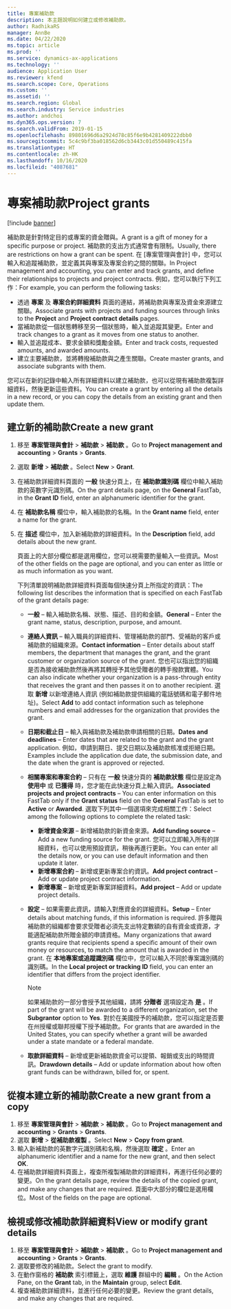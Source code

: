 ```yaml
---
title: 專案補助款
description: 本主題說明如何建立或修改補助款。
author: RadhikaRS
manager: AnnBe
ms.date: 04/22/2020
ms.topic: article
ms.prod: ''
ms.service: dynamics-ax-applications
ms.technology: ''
audience: Application User
ms.reviewer: kfend
ms.search.scope: Core, Operations
ms.custom: ''
ms.assetid: ''
ms.search.region: Global
ms.search.industry: Service industries
ms.author: andchoi
ms.dyn365.ops.version: 7
ms.search.validFrom: 2019-01-15
ms.openlocfilehash: 89801696d6a2924d78c85f6e9b4281409222dbb0
ms.sourcegitcommit: 5c4c9bf3ba018562d6cb3443c01d550489c415fa
ms.translationtype: HT
ms.contentlocale: zh-HK
ms.lasthandoff: 10/16/2020
ms.locfileid: "4087681"
---
```

# <a name="project-grants"></a><span data-ttu-id="011a5-103">專案補助款</span><span class="sxs-lookup"><span data-stu-id="011a5-103">Project grants</span></span>

[!include [banner](../includes/banner.md)]

<span data-ttu-id="011a5-104">補助款是針對特定目的或專案的資金贈與。</span><span class="sxs-lookup"><span data-stu-id="011a5-104">A grant is a gift of money for a specific purpose or project.</span></span> <span data-ttu-id="011a5-105">補助款的支出方式通常會有限制。</span><span class="sxs-lookup"><span data-stu-id="011a5-105">Usually, there are restrictions on how a grant can be spent.</span></span> <span data-ttu-id="011a5-106">在 [專案管理與會計] 中，您可以輸入和追蹤補助款，並定義其與專案及專案合約之間的關聯。</span><span class="sxs-lookup"><span data-stu-id="011a5-106">In Project management and accounting, you can enter and track grants, and define their relationships to projects and project contracts.</span></span> <span data-ttu-id="011a5-107">例如，您可以執行下列工作：</span><span class="sxs-lookup"><span data-stu-id="011a5-107">For example, you can perform the following tasks:</span></span>

- <span data-ttu-id="011a5-108">透過 **專案** 及 **專案合約詳細資料** 頁面的連結，將補助款與專案及資金來源建立關聯。</span><span class="sxs-lookup"><span data-stu-id="011a5-108">Associate grants with projects and funding sources through links to the **Project** and **Project contract details** pages.</span></span>
- <span data-ttu-id="011a5-109">當補助款從一個狀態轉移至另一個狀態時，輸入並追蹤其變更。</span><span class="sxs-lookup"><span data-stu-id="011a5-109">Enter and track changes to a grant as it moves from one status to another.</span></span>
- <span data-ttu-id="011a5-110">輸入並追蹤成本、要求金額和獎勵金額。</span><span class="sxs-lookup"><span data-stu-id="011a5-110">Enter and track costs, requested amounts, and awarded amounts.</span></span>
- <span data-ttu-id="011a5-111">建立主要補助款，並將轉撥補助款與之產生關聯。</span><span class="sxs-lookup"><span data-stu-id="011a5-111">Create master grants, and associate subgrants with them.</span></span>

<span data-ttu-id="011a5-112">您可以在新的記錄中輸入所有詳細資料以建立補助款，也可以從現有補助款複製詳細資料，然後更新這些資料。</span><span class="sxs-lookup"><span data-stu-id="011a5-112">You can create a grant by entering all the details in a new record, or you can copy the details from an existing grant and then update them.</span></span>

## <a name="create-a-new-grant"></a><span data-ttu-id="011a5-113">建立新的補助款</span><span class="sxs-lookup"><span data-stu-id="011a5-113">Create a new grant</span></span>

1. <span data-ttu-id="011a5-114">移至 **專案管理與會計** \> **補助款** \> **補助款** 。</span><span class="sxs-lookup"><span data-stu-id="011a5-114">Go to **Project management and accounting** \> **Grants** \> **Grants**.</span></span>
2. <span data-ttu-id="011a5-115">選取 **新增** \> **補助款** 。</span><span class="sxs-lookup"><span data-stu-id="011a5-115">Select **New** \> **Grant**.</span></span>
3. <span data-ttu-id="011a5-116">在補助款詳細資料頁面的 **一般** 快速分頁上，在 **補助款識別碼** 欄位中輸入補助款的英數字元識別碼。</span><span class="sxs-lookup"><span data-stu-id="011a5-116">On the grant details page, on the **General** FastTab, in the **Grant ID** field, enter an alphanumeric identifier for the grant.</span></span>
4. <span data-ttu-id="011a5-117">在 **補助款名稱** 欄位中，輸入補助款的名稱。</span><span class="sxs-lookup"><span data-stu-id="011a5-117">In the **Grant name** field, enter a name for the grant.</span></span>
5. <span data-ttu-id="011a5-118">在 **描述** 欄位中，加入新補助款的詳細資料。</span><span class="sxs-lookup"><span data-stu-id="011a5-118">In the **Description** field, add details about the new grant.</span></span>

    <span data-ttu-id="011a5-119">頁面上的大部分欄位都是選用欄位，您可以視需要酌量輸入一些資訊。</span><span class="sxs-lookup"><span data-stu-id="011a5-119">Most of the other fields on the page are optional, and you can enter as little or as much information as you want.</span></span>

    <span data-ttu-id="011a5-120">下列清單說明補助款詳細資料頁面每個快速分頁上所指定的資訊：</span><span class="sxs-lookup"><span data-stu-id="011a5-120">The following list describes the information that is specified on each FastTab of the grant details page:</span></span>

    - <span data-ttu-id="011a5-121">**一般** – 輸入補助款名稱、狀態、描述、目的和金額。</span><span class="sxs-lookup"><span data-stu-id="011a5-121">**General** – Enter the grant name, status, description, purpose, and amount.</span></span>
    - <span data-ttu-id="011a5-122">**連絡人資訊** – 輸入職員的詳細資料、管理補助款的部門、受補助的客戶或補助款的組織來源。</span><span class="sxs-lookup"><span data-stu-id="011a5-122">**Contact information** – Enter details about staff members, the department that manages the grant, and the grant customer or organization source of the grant.</span></span> <span data-ttu-id="011a5-123">您也可以指出您的組織是否為接收補助款然後再將其轉授予其他受贈者的轉手撥款實體。</span><span class="sxs-lookup"><span data-stu-id="011a5-123">You can also indicate whether your organization is a pass-through entity that receives the grant and then passes it on to another recipient.</span></span> <span data-ttu-id="011a5-124">選取 **新增** 以新增連絡人資訊 (例如補助款提供組織的電話號碼和電子郵件地址)。</span><span class="sxs-lookup"><span data-stu-id="011a5-124">Select **Add** to add contact information such as telephone numbers and email addresses for the organization that provides the grant.</span></span>
    - <span data-ttu-id="011a5-125">**日期和截止日** – 輸入與補助款及補助款申請相關的日期。</span><span class="sxs-lookup"><span data-stu-id="011a5-125">**Dates and deadlines** – Enter dates that are related to the grant and the grant application.</span></span> <span data-ttu-id="011a5-126">例如，申請到期日、提交日期以及補助款核准或拒絕日期。</span><span class="sxs-lookup"><span data-stu-id="011a5-126">Examples include the application due date, the submission date, and the date when the grant is approved or rejected.</span></span>
    - <span data-ttu-id="011a5-127">**相關專案和專案合約** – 只有在 **一般** 快速分頁的 **補助款狀態** 欄位是設定為 **使用中** 或 **已獲得** 時，您才能在此快速分頁上輸入資訊。</span><span class="sxs-lookup"><span data-stu-id="011a5-127">**Associated projects and project contracts** – You can enter information on this FastTab only if the **Grant status** field on the **General** FastTab is set to **Active** or **Awarded**.</span></span> <span data-ttu-id="011a5-128">選取下列其中一個選項來完成相關工作：</span><span class="sxs-lookup"><span data-stu-id="011a5-128">Select among the following options to complete the related task:</span></span>

        - <span data-ttu-id="011a5-129">**新增資金來源** – 新增補助款的新資金來源。</span><span class="sxs-lookup"><span data-stu-id="011a5-129">**Add funding source** – Add a new funding source for the grant.</span></span> <span data-ttu-id="011a5-130">您可以立即輸入所有的詳細資料，也可以使用預設資訊，稍後再進行更新。</span><span class="sxs-lookup"><span data-stu-id="011a5-130">You can enter all the details now, or you can use default information and then update it later.</span></span>
        - <span data-ttu-id="011a5-131">**新增專案合約** – 新增或更新專案合約資訊。</span><span class="sxs-lookup"><span data-stu-id="011a5-131">**Add project contract** – Add or update project contract information.</span></span>
        - <span data-ttu-id="011a5-132">**新增專案** – 新增或更新專案詳細資料。</span><span class="sxs-lookup"><span data-stu-id="011a5-132">**Add project** – Add or update project details.</span></span>

    - <span data-ttu-id="011a5-133">**設定** – 如果需要此資訊，請輸入對應資金的詳細資料。</span><span class="sxs-lookup"><span data-stu-id="011a5-133">**Setup** – Enter details about matching funds, if this information is required.</span></span> <span data-ttu-id="011a5-134">許多贈與補助款的組織都會要求受贈者必須先支出特定數額的自有資金或資源，才能適配補助款所贈金額的申請資格。</span><span class="sxs-lookup"><span data-stu-id="011a5-134">Many organizations that award grants require that recipients spend a specific amount of their own money or resources, to match the amount that is awarded in the grant.</span></span> <span data-ttu-id="011a5-135">在 **本地專案或追蹤識別碼** 欄位中，您可以輸入不同於專案識別碼的識別碼。</span><span class="sxs-lookup"><span data-stu-id="011a5-135">In the **Local project or tracking ID** field, you can enter an identifier that differs from the project identifier.</span></span>

        > [!NOTE]
        > <span data-ttu-id="011a5-136">如果補助款的一部分會授予其他組織，請將 **分贈者** 選項設定為 **是** 。</span><span class="sxs-lookup"><span data-stu-id="011a5-136">If part of the grant will be awarded to a different organization, set the **Subgrantor** option to **Yes**.</span></span> <span data-ttu-id="011a5-137">對於在美國授予的補助款，您可以指定是否要在州授權或聯邦授權下授予補助款。</span><span class="sxs-lookup"><span data-stu-id="011a5-137">For grants that are awarded in the United States, you can specify whether a grant will be awarded under a state mandate or a federal mandate.</span></span>

    - <span data-ttu-id="011a5-138">**取款詳細資料** – 新增或更新補助款資金可以提領、報銷或支出的時間資訊。</span><span class="sxs-lookup"><span data-stu-id="011a5-138">**Drawdown details** – Add or update information about how often grant funds can be withdrawn, billed for, or spent.</span></span>

## <a name="create-a-new-grant-from-a-copy"></a><span data-ttu-id="011a5-139">從複本建立新的補助款</span><span class="sxs-lookup"><span data-stu-id="011a5-139">Create a new grant from a copy</span></span>

1. <span data-ttu-id="011a5-140">移至 **專案管理與會計** \> **補助款** \> **補助款** 。</span><span class="sxs-lookup"><span data-stu-id="011a5-140">Go to **Project management and accounting** \> **Grants** \> **Grants**.</span></span>
2. <span data-ttu-id="011a5-141">選取 **新增** \> **從補助款複製** 。</span><span class="sxs-lookup"><span data-stu-id="011a5-141">Select **New** \> **Copy from grant**.</span></span>
3. <span data-ttu-id="011a5-142">輸入新補助款的英數字元識別碼和名稱，然後選取 **確定** 。</span><span class="sxs-lookup"><span data-stu-id="011a5-142">Enter an alphanumeric identifier and a name for the new grant, and then select **OK**.</span></span>
4. <span data-ttu-id="011a5-143">在補助款詳細資料頁面上，複查所複製補助款的詳細資料，再進行任何必要的變更。</span><span class="sxs-lookup"><span data-stu-id="011a5-143">On the grant details page, review the details of the copied grant, and make any changes that are required.</span></span> <span data-ttu-id="011a5-144">頁面中大部分的欄位是選用欄位。</span><span class="sxs-lookup"><span data-stu-id="011a5-144">Most of the fields on the page are optional.</span></span>

## <a name="view-or-modify-grant-details"></a><span data-ttu-id="011a5-145">檢視或修改補助款詳細資料</span><span class="sxs-lookup"><span data-stu-id="011a5-145">View or modify grant details</span></span>

1. <span data-ttu-id="011a5-146">移至 **專案管理與會計** \> **補助款** \> **補助款** 。</span><span class="sxs-lookup"><span data-stu-id="011a5-146">Go to **Project management and accounting** \> **Grants** \> **Grants**.</span></span>
2. <span data-ttu-id="011a5-147">選取要修改的補助款。</span><span class="sxs-lookup"><span data-stu-id="011a5-147">Select the grant to modify.</span></span>
3. <span data-ttu-id="011a5-148">在動作窗格的 **補助款** 索引標籤上，選取 **維護** 群組中的 **編輯** 。</span><span class="sxs-lookup"><span data-stu-id="011a5-148">On the Action Pane, on the **Grant** tab, in the **Maintain** group, select **Edit**.</span></span>
4. <span data-ttu-id="011a5-149">複查補助款詳細資料，並進行任何必要的變更。</span><span class="sxs-lookup"><span data-stu-id="011a5-149">Review the grant details, and make any changes that are required.</span></span>
